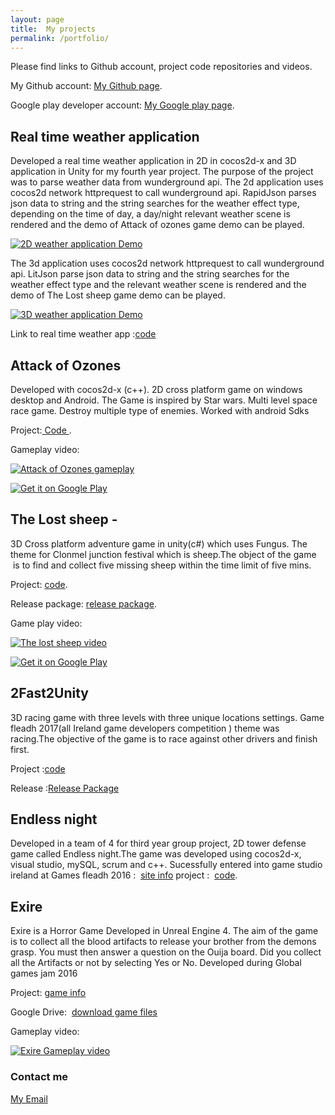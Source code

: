 ```yaml
---
layout: page
title:  My projects
permalink: /portfolio/
---
```

Please find links to Github account, project code repositories and videos.

My Github account: [My Github page](https://github.com/conorH22?tab=repositories).


Google play developer account:
[My Google play page](https://play.google.com/store/apps/developer?id=ConorH&amp;hl=en).


## Real time weather application

Developed a real time weather application in 2D in cocos2d-x and 3D application in Unity for my fourth year project.
The purpose of the project was to parse weather data from wunderground api.
The 2d application  uses cocos2d network httprequest to call wunderground api. RapidJson parses json data to string and the string searches for the weather effect type, depending on the time of day, a day/night relevant weather scene is rendered and the demo of Attack of ozones game demo can be played. 

[![2D weather application Demo](https://img.youtube.com/vi/2Eoh5yGujao/0.jpg)](https://www.youtube.be/2Eoh5yGujao)

The 3d application  uses cocos2d network httprequest to call wunderground api. LitJson parse json data to string and the string searches for the weather effect type and the relevant weather scene is rendered and the demo of The Lost sheep game demo can be played.

[![3D weather application Demo](https://img.youtube.com/vi/crYArvp2ipQ/0.jpg)](https://www.youtube.be/crYArvp2ipQ)

Link to real time weather app :[code](https://github.com/conorH22/WeatherEffectsLibrary)

## Attack of Ozones 

Developed with cocos2d-x (c++). 2D cross platform game on windows desktop and
Android. The Game is inspired by Star wars. Multi level space race game. Destroy
multiple type of enemies. Worked with android Sdks

 Project:[ Code ](https://github.com/conorH22/AttackOfOzones).
 
Gameplay video:

[![ Attack of Ozones gameplay](https://img.youtube.com/vi/Djm9nXD8jtU/0.jpg)](https://youtu.be/Djm9nXD8jtU)



<a href='https://play.google.com/store/apps/details?id=com.conorH22.AttackOfOzonesv2&hl=en&pcampaignid=MKT-Other-global-all-co-prtnr-py-PartBadge-Mar2515-1'><img alt='Get it on Google Play' src='https://play.google.com/intl/en_us/badges/images/generic/en_badge_web_generic.png'/></a>


## The Lost sheep - 

3D Cross platform adventure game in unity(c#) which uses Fungus. The theme for Clonmel junction festival which is
sheep.The object of the game  is to find and collect five missing sheep within the time limit
of five mins.

Project:
[code](https://github.com/conorH22/TheLostSheep).

Release package: [release package](https://github.com/conorH22/TheLostSheep/releases).

Game play video: 

 [![The lost sheep video](https://img.youtube.com/vi/NbZIqZB2WwY/0.jpg)](https://youtu.be/NbZIqZB2WwY)
 
 <a href='https://play.google.com/store/apps/details?id=com.Company.ConorHolmes&hl=en&pcampaignid=MKT-Other-global-all-co-prtnr-py-PartBadge-Mar2515-1'><img alt='Get it on Google Play' src='https://play.google.com/intl/en_us/badges/images/generic/en_badge_web_generic.png'/></a>  

## 2Fast2Unity

3D racing game with three levels with three unique locations settings. Game fleadh
2017(all Ireland game developers competition ) theme was racing.The objective of
the game is to race against other drivers and finish first.  

Project :[code](https://github.com/conorH22/2Fast2Unity)

Release :[Release Package]( https://github.com/conorH22/2Fast2Unity/releases)


## Endless night
Developed in a team of 4 for third year group project,  2D tower defense game called Endless night.The game was developed using cocos2d-x, visual studio, mySQL, scrum and c++. Sucessfully entered into game studio ireland at Games fleadh 2016
:  [site info](http://gamesfleadh.ie/)
project :  [ code](https://github.com/conorH22/The-gits-game-folder).

## Exire 

Exire is a Horror Game Developed in Unreal Engine 4. The aim of the game is to
collect all the blood artifacts to release your brother from the demons grasp. You
must then answer a question on the Ouija board. Did you collect all the Artifacts or
not by selecting Yes or No. Developed during Global games jam 2016

Project: [game info](http://globalgamejam.org/2016/games/exire)

Google Drive:  [download game files](https://drive.google.com/drive/folders/0B_ZRvr3eu9HxeHBNVEFtQlhoeDg)

Gameplay video:

[![ Exire Gameplay video](https://img.youtube.com/vi/4vTgKr4L2tA/0.jpg)](https://youtu.be/4vTgKr4L2tA)





### Contact me

[My Email](mailto:conorholmesdev@gmail.com)

